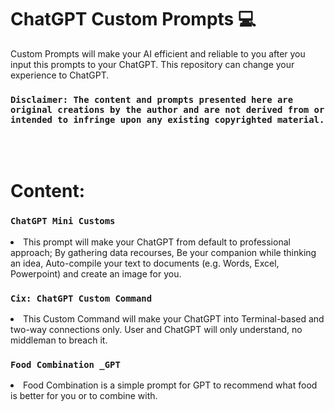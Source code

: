 # ChatGPT Custom Prompts 💻
<p>Custom Prompts will make your AI efficient and reliable to you after you input this prompts to your ChatGPT. This repository can change your experience to ChatGPT.<p></p>

### `Disclaimer: The content and prompts presented here are original creations by the author and are not derived from or intended to infringe upon any existing copyrighted material.`
<br>
<br>

# Content:
### `ChatGPT Mini Customs`
<p><li>This prompt will make your ChatGPT from default to professional approach; By gathering data recourses, Be your companion while thinking an idea, Auto-compile your text to documents (e.g. Words, Excel, Powerpoint) and create an image for you.</li></p>

### `Cix: ChatGPT Custom Command`
<p><li>This Custom Command will make your ChatGPT into Terminal-based and two-way connections only. User and ChatGPT will only understand, no middleman to breach it.</li></p>

### `Food Combination _GPT`
<p><li>Food Combination is a simple prompt for GPT to recommend what food is better for you or to combine with.</li></p>

